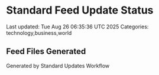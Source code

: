 # Standard Feed Update Status
Last updated: Tue Aug 26 06:35:36 UTC 2025
Categories: technology,business,world

## Feed Files Generated

Generated by Standard Updates Workflow
